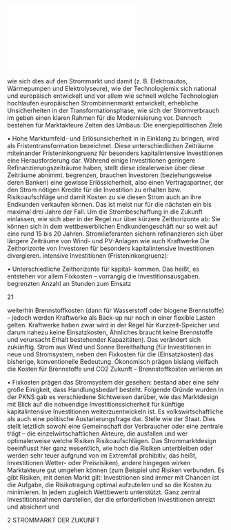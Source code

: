 ![./pages/page23.pdf](../assets/./pages/page23.pdf)




wie sich dies auf den Strommarkt und damit
(z. B. Elektroautos, Wärmepumpen und Elektrolyseure), wie der Technologiemix sich national und europäisch entwickelt und vor allem
wie schnell welche Technologien hochlaufen
europäischen Strombinnenmarkt entwickelt,
erhebliche Unsicherheiten in der Transformationsphase, wie sich der Stromverbrauch im
geben einen klaren Rahmen für die Modernisierung vor. Dennoch bestehen für Markt­akteure
Zeiten des Umbaus: Die energiepolitischen Ziele

• Hohe Marktumfeld- und Erlösunsicherheit in
in Einklang zu bringen, wird als Fristentransformation bezeichnet.
Diese unterschiedlichen Zeiträume miteinander
Fristen­inkongruenz für besonders kapitalintensive Investitionen eine Herausforderung dar.
Während einige Investitionen geringere Refinanzierungszeiträume haben, stellt diese
idealerweise über diese Zeiträume abnimmt.
begrenzen, brauchen Investoren (beziehungsweise deren Banken) eine gewisse Erlössicherheit, also einen Vertragspartner, der den Strom
nötigen Kredite für die Investition zu erhalten bzw. Risikoaufschläge und damit Kosten zu
sie diesen Strom auch an ihre Endkunden verkaufen können. Das ist meist nur für die nächsten ein bis maximal drei Jahre der Fall. Um die
Strombeschaffung in die Zukunft einlassen, wie
sich aber in der Regel nur über kürzere Zeithorizonte ab: Sie können sich in dem wettbewerblichen Endkundengeschäft nur so weit auf eine
rund 15 bis 20 Jahren. Stromlieferanten sichern
refinanzieren sich über längere Zeiträume von
Wind- und PV-Anlagen wie auch Kraftwerke
Die Zeithorizonte von Investoren für besonders kapitalintensive Investitionen divergieren.
intensive Investitionen (Fristeninkongruenz):

• Unterschiedliche Zeithorizonte für kapital-
kommen. Das heißt, es entstehen vor allem Fixkosten – vorrangig die Investitionsausgaben.
begrenzten Anzahl an Stunden zum Einsatz

21

weiterhin Brennstoffkosten (dann für Wasserstoff oder biogene Brennstoffe) – jedoch werden Kraftwerke als Back-up nur noch in einer
flexible Lasten gelten. Kraftwerke haben zwar
wird in der Regel für Kurzzeit-Speicher und
darum nahezu keine Einsatzkosten, Ähnliches
braucht keine Brennstoffe und verursacht
Erhalt bestehender Kapazitäten). Das verändert sich zukünftig. Strom aus Wind und Sonne
Bereithaltung (für Investitionen in neue und
Stromsystem, neben den Fixkosten für die
(Einsatzkosten) das bisherige, konventionelle
Bedeutung. Ökonomisch prägen bislang vielfach die Kosten für Brennstoffe und CO2
Zukunft – Brennstoffkosten verlieren an

• Fixkosten prägen das Stromsystem der
gesehen:
bestand aber eine sehr große Einigkeit, dass Handlungsbedarf besteht. Folgende Gründe wurden
In der PKNS gab es verschiedene Sichtweisen darüber, wie das Marktdesign mit Blick auf die notwendige Investitionssicherheit für künftige kapitalintensive Investitionen weiterzuentwickeln ist. Es
volkswirtschaftliche als auch eine politische Austarierungsfrage dar.
Stelle wie der Staat. Dies stellt letztlich sowohl eine
Gemeinschaft der Verbraucher oder eine zentrale
trägt – die einzelwirtschaftlichen Akteure, die
ausfallen und wer optimalerweise welche Risiken
Risikoaufschlägen. Das Strommarktdesign beeinflusst hier ganz wesentlich, wie hoch die Risiken
unterbleiben oder werden sehr teuer aufgrund von
im Extremfall prohibitiv, das heißt, Investitionen
Wetter- oder Preisrisiken), andere hingegen wirken
Marktakteure gut umgehen können (zum Beispiel
und Risiken verbunden. Es gibt Risiken, mit denen
Markt gilt: Investitionen sind immer mit Chancen
ist die Aufgabe, die Risikotragung optimal aufzuteilen und so die Kosten zu minimieren. In jedem
zugleich Wettbewerb unterstützt. Ganz zentral
Investitionsrahmen darstellen, der die erforderlichen Investitionen anreizt und absichert und

2 STROMMARKT DER ZUKUNFT
